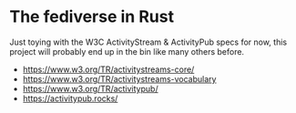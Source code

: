 # The fediverse in Rust

Just toying with the W3C ActivityStream & ActivityPub specs for now, this project will probably end up in the bin like many others before.

- https://www.w3.org/TR/activitystreams-core/
- https://www.w3.org/TR/activitystreams-vocabulary
- https://www.w3.org/TR/activitypub/
- https://activitypub.rocks/
